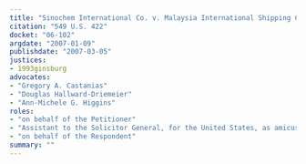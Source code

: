 ```yaml
---
title: "Sinochem International Co. v. Malaysia International Shipping Corp."
citation: "549 U.S. 422"
docket: "06-102"
argdate: "2007-01-09"
publishdate: "2007-03-05"
justices:
- 1993ginsburg
advocates:
- "Gregory A. Castanias"
- "Douglas Hallward-Driemeier"
- "Ann-Michele G. Higgins"
roles:
- "on behalf of the Petitioner"
- "Assistant to the Solicitor General, for the United States, as amicus curiae, supporting the Petitioner"
- "on behalf of the Respondent"
summary: ""
---
```


